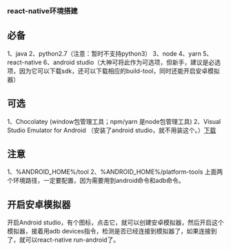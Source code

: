 ### react-native环境搭建

## 必备
1、java
2、python2.7（注意：暂时不支持python3）
3、node
4、yarn
5、react-native
6、android studio（大神可将此作为可选项，但新手，建议是必选项，因为它可以下载sdk，还可以下载相应的build-tool，同时还能开启安卓模拟器）

## 可选
1、Chocolatey (window包管理工具；npm/yarn 是node包管理工具)
2、Visual Studio Emulator for Android （安装了android studio，就不用装这个。）[下载](https://www.visualstudio.com/zh-hans/vs/msft-android-emulator/?rr=http%3A%2F%2Freactnative.cn%2Fdocs%2F0.51%2Fgetting-started.html
)

## 注意
1、%ANDROID_HOME%/tool
2、%ANDROID_HOME%/platform-tools
上面两个环境路径，一定要配置，因为需要用到android命令和adb命令。

## 开启安卓模拟器
开启Android studio，有个图标，点击它，就可以创建安卓模拟器，然后开启这个模拟器，接着用adb devices指令，检测是否已经连接到模拟器了，如果连接到了，就可以react-native run-android了。